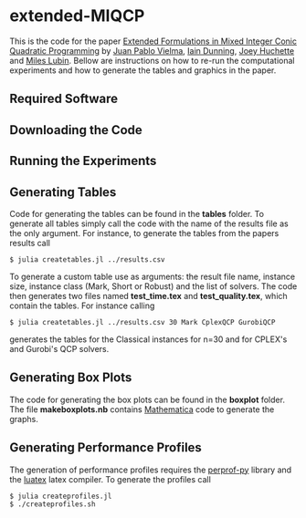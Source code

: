 extended-MIQCP
==============

This is the code for the paper [Extended Formulations in Mixed Integer Conic Quadratic Programming](http://www.optimization-online.org/DB_HTML/2015/01/4736.html) by [Juan Pablo Vielma](http://web.mit.edu/jvielma/www/), [Iain Dunning](http://iaindunning.com/), [Joey Huchette](http://www.mit.edu/~huchette/) and [Miles Lubin](http://www.mit.edu/~mlubin/). Bellow are instructions on how to re-run the computational experiments and how to generate the tables and graphics in the paper. 

## Required Software

## Downloading the Code

## Running the Experiments

## Generating Tables

Code for generating the tables can be found in the **tables** folder. To generate all tables simply call the code with the name of the results file as the only argument. For instance, to generate the tables from the papers results call

``` $ julia createtables.jl ../results.csv ```

To generate a custom table use as arguments: the result file name, instance size, instance class (Mark, Short or Robust) and the list of solvers. The code then generates two files named **test_time.tex** and **test_quality.tex**, which contain the tables. For instance calling 

```$ julia createtables.jl ../results.csv 30 Mark CplexQCP GurobiQCP ```

generates the tables for the Classical instances for n=30 and for CPLEX's and Gurobi's QCP solvers.

## Generating Box Plots

The code for generating the box plots can be found in the **boxplot** folder. The file **makeboxplots.nb** contains [Mathematica](http://www.wolfram.com/mathematica/) code to generate the graphs. 

## Generating Performance Profiles

The generation of performance profiles requires the [perprof-py](https://github.com/lpoo/perprof-py) library and the [luatex](http://www.luatex.org) latex compiler. To generate the profiles call

```
$ julia createprofiles.jl
$ ./createprofiles.sh
```





